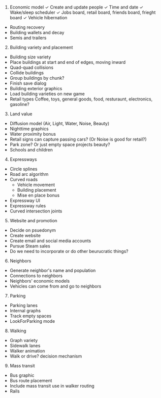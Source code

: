 1. Economic model
  ✓ Create and update people
  ✓ Time and date
  ✓ Wake/sleep scheduler
  ✓ Jobs board, retail board, friends board, frieght board
  ✓ Vehicle hibernation
  * Routing recovery
  * Building wallets and decay
  * Semis and trailers
2. Building variety and placement
  * Building size variety
  * Place buildings at start and end of edges, moving inward
  * Quad-quad collisions
  * Collide buildings
  * Group buildings by chunk?
  * Finish save dialog
  * Building exterior graphics
  * Load building varieties on new game
  * Retail types
    Coffee, toys, general goods, food, resturaunt, electronics, gasoline?
3. Land value
  * Diffusion model (Air, Light, Water, Noise, Beauty)
  * Nighttime graphics
  * Water proximity bonus
  * Retail signs can capture passing cars? (Or Noise is good for retail?)
  * Park zone? Or just empty space projects beauty?
  * Schools and children
4. Expressways
  * Circle splines
  * Road arc algorithm
  * Curved roads
    * Vehicle movement
    * Building placement
    * Mise en place bonus
  * Expressway UI
  * Expressway rules
  * Curved intersection joints
5. Website and promotion
  * Decide on psuedonym
  * Create website
  * Create email and social media accounts
  * Pursue Steam sales
  * Do we need to incorporate or do other beurucratic things?
6. Neighbors
  * Generate neighbor's name and population
  * Connections to neighbors
  * Neighbors' economic models
  * Vehicles can come from and go to neighbors
7. Parking
  * Parking lanes
  * Internal graphs
  * Track empty spaces
  * LookForParking mode
8. Walking
  * Graph variety
  * Sidewalk lanes
  * Walker animation
  * Walk or drive? decision mechanism
9. Mass transit
  * Bus graphic
  * Bus route placement
  * Include mass transit use in walker routing
  * Rails
